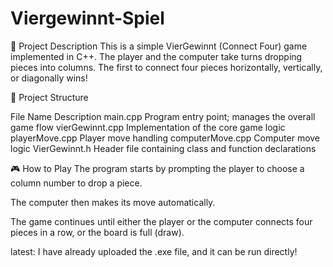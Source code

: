 # Viergewinnt-Spiel
📌 Project Description
This is a simple VierGewinnt (Connect Four) game implemented in C++.
The player and the computer take turns dropping pieces into columns. The first to connect four pieces horizontally, vertically, or diagonally wins!

📁 Project Structure

File Name	Description
main.cpp	Program entry point; manages the overall game flow
vierGewinnt.cpp	Implementation of the core game logic
playerMove.cpp	Player move handling
computerMove.cpp	Computer move logic
VierGewinnt.h	Header file containing class and function declarations

🎮 How to Play
The program starts by prompting the player to choose a column number to drop a piece.

The computer then makes its move automatically.

The game continues until either the player or the computer connects four pieces in a row, or the board is full (draw).


latest: I have already uploaded the .exe file, and it can be run directly!

